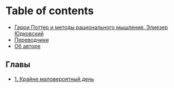 # Table of contents

* [Гарри Поттер и методы рационального мышления. Элиезер Юдковский](README.md)
* [Переводчики](translators.md)
* [Об авторе](about-the-author.md)

## Главы <a id="chapters"></a>

* [1. Крайне маловероятный день](chapters/1.md)

